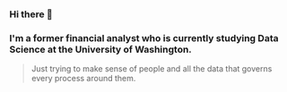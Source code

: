 ### Hi there 👋

### I'm a former financial analyst who is currently studying Data Science at the University of Washington. 

> Just trying to make sense of people and all the data that governs every process around them.

<!--
**reeya26/reeya26** is a ✨ _special_ ✨ repository because its `README.md` (this file) appears on your GitHub profile.

Here are some ideas to get you started:

- 😄 Pronouns: She/Her
- 🔭 I’m currently working on ...
- 🌱 I’m currently learning ...
- 👯 I’m looking to collaborate on ...
- 🤔 I’m looking for help with ...
- 💬 Ask me about ...
- 📫 How to reach me: ...

- ⚡ Fun fact: ...
-->
